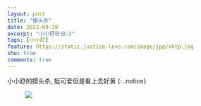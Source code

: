 ```yaml
---
layout: post
title: "摸头杀"
date: 2022-09-19
excerpt: "小小舒日记-2"
tags: [小小舒]
feature: https://static.justice-love.com/image/jpg/xktp.jpg
shu: true
comments: true
---
```

小小舒的摸头杀, 挺可爱但是看上去好黄
{: .notice}
<figure>
    <img src="{{ site.staticUrl }}/xiaoxiaoshu/image/motousha.jpeg" />
</figure>